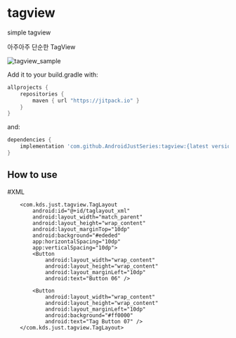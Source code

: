 # tagview
simple tagview

아주아주 단순한 TagView

![tagview_sample](https://user-images.githubusercontent.com/5418274/74410330-30ceec80-4e7c-11ea-8796-beac89f3e19b.gif)


Add it to your build.gradle with:
```gradle
allprojects {
    repositories {
        maven { url "https://jitpack.io" }
    }
}
```
and:

```gradle
dependencies {
    implementation 'com.github.AndroidJustSeries:tagview:{latest version}'
}
```

## How to use
#XML
```
    <com.kds.just.tagview.TagLayout
        android:id="@+id/taglayout_xml"
        android:layout_width="match_parent"
        android:layout_height="wrap_content"
        android:layout_marginTop="10dp"
        android:background="#ededed"
        app:horizontalSpacing="10dp"
        app:verticalSpacing="10dp">
        <Button
            android:layout_width="wrap_content"
            android:layout_height="wrap_content"
            android:layout_marginLeft="10dp"
            android:text="Button 06" />

        <Button
            android:layout_width="wrap_content"
            android:layout_height="wrap_content"
            android:layout_marginLeft="10dp"
            android:background="#ff0000"
            android:text="Tag Button 07" />
    </com.kds.just.tagview.TagLayout>
```
